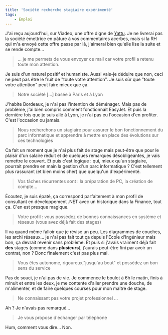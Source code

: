 ```yaml
---
title: 'Société recherche stagiaire expérimenté'
tags:
    - Emploi
---
```


J'ai reçu aujourd'hui, sur Viadeo, une offre digne de
[Yattu](http://livre.fnac.com/a3597520/Yatuu-Moi-20-ans-diplomee-motivee-exploitee).
Je ne livrerai pas la société émettrice en pâture à vos commentaires acerbes,
mais si la RH qui m'a envoyé cette offre passe par là, j'aimerai bien qu'elle
lise la suite et se rende compte…

<!-- more -->

> … je me permets de vous envoyer ce mail car votre profil a retenu toute mon
> attention.

Je suis d'un naturel positif et humaniste. Aussi vais-je déduire que non, ceci
ne peut pas être le fruit de "toute votre attention". Je suis sûr que "toute
votre attention" peut faire mieux que ça.

> Notre société […] basée à Paris et à Lyon

J'habite Bordeaux, je n'ai pas l'intention de déménager. Mais pas de problème,
j'ai bien compris comment fonctionnait EasyJet. Et puis la dernière fois que je
suis allé à Lyon, je n'ai pas eu l'occasion d'en profiter. C'est l'occasion ou
jamais.

> Nous recherchons un stagiaire pour assurer le bon fonctionnement du parc
> informatique et apprendre à mettre en place des évolutions sur ces
> technologies

Ca fait un moment que je n'ai plus fait de stage mais peut-être que pour le
plaisir d'un salaire réduit et de quelques remarques désobligeantes, je vais
remettre le couvert. Et puis c'est logique : qui, mieux qu'un stagiaire,
pourrait prendre en main la gestion d'un parc informatique ? C'est tellement
plus rassurant (et bien moins cher) que quelqu'un d'expérimenté.

> Vos tâches récurrentes sont : la préparation de PC, la création de compte…

Écoutez, je suis épaté, ça correspond parfaitement à mon profil de consultant en
développement .NET avec un historique dans la Finance, tout ça. C'en est presque
magique.

> Votre profil : vous possédez de bonnes connaissances en système et réseaux
> (vous avez déjà fait des stages)

Il va quand même falloir que je révise un peu. Les diagrammes de couches, les
archi réseaux… je n'ai pas fait tout ça depuis l'Ecole d'Ingénieur mais bon, ça
devrait revenir sans problème. Et puis si j'avais vraiment déjà fait **des**
stages (comme dans **plusieurs**), j'aurais peut-être fini par avoir un contrat,
non ? Donc finalement c'est pas plus mal.

> Vous êtes autonome, rigoureux,"jusqu'au bout" et possédez un bon sens du
> service

Pas de souci, je n'ai pas de vie. Je commence le boulot à 6h le matin, finis à
minuit et entre les deux, je me contente d'aller prendre une douche, de
m'alimenter, et de faire quelques courses pour mon maître de stage.

> Ne connaissant pas votre projet professionnel …

Ah ? Je n'avais pas remarqué…

> Je vous propose d'échanger par téléphone

Hum, comment vous dire… Non.
